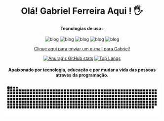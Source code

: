 <h1 align="center"> Olá! Gabriel Ferreira Aqui ! 🖐️ </h1>


<div  align="center"> 
  
<h4> Tecnologias de uso :</h4>

![blog](https://img.shields.io/badge/React_Native-20232A?style=for-the-badge&logo=react&logoColor=61DAFB)
![blog](https://img.shields.io/badge/JavaScript-F7DF1E?style=for-the-badge&logo=javascript&logoColor=black)
![blog](https://img.shields.io/badge/CSS-239120?&style=for-the-badge&logo=css3&logoColor=white)
![blog](https://img.shields.io/badge/HTML5-E34F26?style=for-the-badge&logo=html5&logoColor=white)
![blog](https://img.shields.io/badge/React-20232A?style=for-the-badge&logo=react&logoColor=61DAFB)
  
<a href="https://mail.google.com/mail/?view=cm&to=gabriel.ferreira.economia@gmail.com" target="_blank">Clique aqui para enviar um e-mail para Gabriel!</a>



[![Anurag's GitHub stats](https://github-readme-stats.vercel.app/api?username=BielXGabriel)](https://github.com/anuraghazra/github-readme-stats)
  [![Top Langs](https://github-readme-stats.vercel.app/api/top-langs/?username=anuraghazra&layout=compact)](https://github.com/anuraghazra/github-readme-stats)

<h4> Apaixonado por tecnologia, educação e por mudar a vida das pessoas através da programação.</h4>


 ![Snake animation](https://github.com/ellen2121/ellen2121/blob/output/github-contribution-grid-snake.svg)
 </div>
